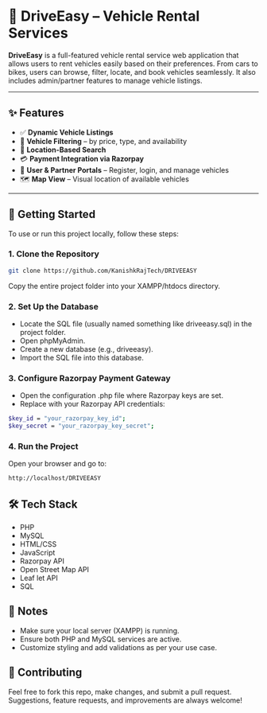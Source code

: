 # 🚗 DriveEasy – Vehicle Rental Services

**DriveEasy** is a full-featured vehicle rental service web application that allows users to rent vehicles easily based on their preferences. From cars to bikes, users can browse, filter, locate, and book vehicles seamlessly. It also includes admin/partner features to manage vehicle listings.

---

## ✨ Features

- ✅ **Dynamic Vehicle Listings**
- 🎯 **Vehicle Filtering** – by price, type, and availability
- 📍 **Location-Based Search**
- 💳 **Payment Integration via Razorpay**
- 👥 **User & Partner Portals** – Register, login, and manage vehicles
- 🗺️ **Map View** – Visual location of available vehicles

---

## 🚀 Getting Started

To use or run this project locally, follow these steps:

### 1. Clone the Repository

```bash
git clone https://github.com/KanishkRajTech/DRIVEEASY
```

Copy the entire project folder into your XAMPP/htdocs directory.

### 2. Set Up the Database
- Locate the SQL file (usually named something like driveeasy.sql) in the project folder.
- Open phpMyAdmin.
- Create a new database (e.g., driveeasy).
- Import the SQL file into this database.

### 3. Configure Razorpay Payment Gateway
- Open the configuration .php file where Razorpay keys are set.
- Replace with your Razorpay API credentials:

```bash
$key_id = "your_razorpay_key_id";
$key_secret = "your_razorpay_key_secret";
```

### 4. Run the Project
Open your browser and go to:

```bash
http://localhost/DRIVEEASY
```


## 🛠️ Tech Stack
- PHP
- MySQL
- HTML/CSS
- JavaScript
- Razorpay API
- Open Street Map API
- Leaf let API
- SQL

## 📌 Notes
- Make sure your local server (XAMPP) is running.
- Ensure both PHP and MySQL services are active.
- Customize styling and add validations as per your use case.

## 🤝 Contributing
Feel free to fork this repo, make changes, and submit a pull request. Suggestions, feature requests, and improvements are always welcome!

